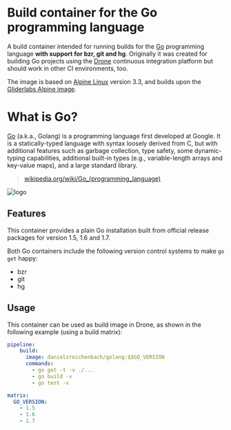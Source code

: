 # Build container for the Go programming language

A build container intended for running builds for the [Go][golang] programming
language **with support for bzr, git and hg**. Originally it was created for
building Go projects using the [Drone][drone] continuous integration platform
but should work in other CI environments, too.

The image is based on [Alpine Linux][alpine] version 3.3, and builds upon the
[Gliderlabs Alpine image][docker-gliderlabs].

# What is Go?

[Go][golang] (a.k.a., Golang) is a programming language first developed at
Google. It is a statically-typed language with syntax loosely derived from C,
but with additional features such as garbage collection, type safety, some
dynamic-typing capabilities, additional built-in types (e.g., variable-length
arrays and key-value maps), and a large standard library.

> [wikipedia.org/wiki/Go_(programming_language)](http://en.wikipedia.org/wiki/Go_%28programming_language%29)

![logo][golang-logo]

## Features

This container provides a plain Go installation built from official release
packages for version 1.5, 1.6 and 1.7.

Both Go containers include the following version control systems to make
`go get` happy:

* bzr
* git
* hg

## Usage

This container can be used as build image in Drone, as shown in the following
example (using a build matrix):

```yaml
pipeline:
    build:
      image: danielsreichenbach/golang:$$GO_VERSION
      commands:
        - go get -t -v ./...
        - go build -v
        - go test -v

matrix:
  GO_VERSION:
    - 1.5
    - 1.6
    - 1.7
```

[golang]:               https://golang.org/
[golang-logo]:          https://golang.org/doc/gopher/frontpage.png

[drone]:                https://github.com/drone/drone/

[alpine]:               https://alpinelinux.org/
[docker-gliderlabs]:    https://hub.docker.com/r/gliderlabs/alpine/
